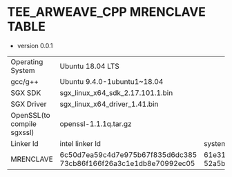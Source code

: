# TEE_ARWEAVE_CPP MRENCLAVE TABLE



- version 0.0.1

<body><table>

<tr>
<td>Operating System</td>
<td colspan="2">Ubuntu 18.04 LTS</td>
<td colspan="2">Ubuntu 20.04 LTS</td>
</tr>

<tr>
<td>gcc/g++</td>
<td colspan="2">Ubuntu 9.4.0-1ubuntu1~18.04</td>
<td colspan="2">Ubuntu 9.4.0-1ubuntu1~20.04.1</td>
</tr>

<tr>
<td>SGX SDK</td>
<td colspan="2">sgx_linux_x64_sdk_2.17.101.1.bin</td>
<td colspan="2">sgx_linux_x64_sdk_2.17.101.1.bin</td>
</tr>

<tr>
<td>SGX Driver</td>
<td colspan="2">sgx_linux_x64_driver_1.41.bin</td>
<td colspan="2">sgx_linux_x64_driver_1.41.bin</td>
</tr>

<tr>
<td>OpenSSL(to compile sgxssl)</td>
<td colspan="2">openssl-1.1.1q.tar.gz</td>
<td colspan="2">openssl-1.1.1q.tar.gz</td>
</tr>

<tr>
<td>Linker ld</td>
<td>intel linker ld</td>
<td>system linker ld</td>
<td>intel linker ld</td>
<td>system linker ld</td>
</tr>

<tr>
<td>MRENCLAVE</td>
<td>6c50d7ea59c4d7e975b67f835d6dc385
73cb86f166f26a3c1e1db8e70992ec05</td>
<td>61e3127a46abf921adfca3fe4a62744a
52a5b564bdc0357b13ffe15071af3df7</td>
<td>84c618eae79961c63056c785ee5856ea
b17c6210a1fd69c0dfe49c9753e61be7</td>
<td>f94ad433ae05be6050a48cd58cbda664
b3492500bb7530c16a6e46f9354a4bf3</td>
</tr>

</table></body>




